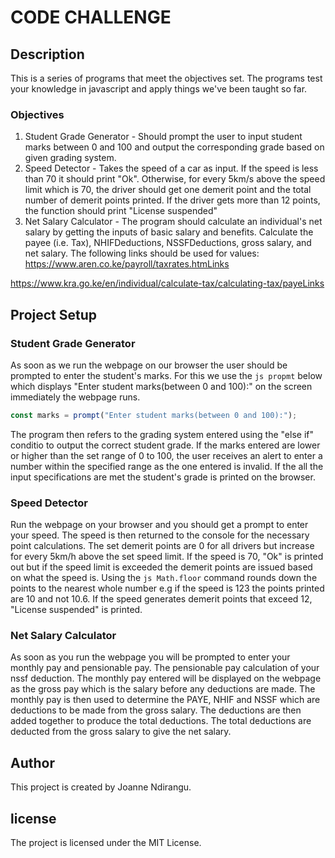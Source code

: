 # CODE CHALLENGE

## Description
This is a series of programs that meet the objectives set. The programs test your knowledge in javascript and apply things we've been taught so far.

### Objectives
1. Student Grade Generator -
Should prompt the user to input student marks between 0 and 100 and output the corresponding grade based on given grading system.
2. Speed Detector -
Takes the speed of a car as input. If the speed is less than 70 it should print "Ok". Otherwise, for every 5km/s above the speed limit which is 70, the driver should get one demerit point and the total number of demerit points printed. If the driver gets more than 12 points, the function should print "License suspended"
3. Net Salary Calculator -
The program should calculate an individual's net salary by getting the inputs of basic salary and benefits. Calculate the payee (i.e. Tax), NHIFDeductions, NSSFDeductions, gross salary, and net salary. The following links should be used for values:
https://www.aren.co.ke/payroll/taxrates.htmLinks

https://www.kra.go.ke/en/individual/calculate-tax/calculating-tax/payeLinks

## Project Setup
### Student Grade Generator
As soon as we run the webpage on our browser the user should be prompted to enter the student's marks. For this we use the ```js propmt``` below which displays "Enter student marks(between 0 and 100):" on the screen immediately the webpage runs.
```js
const marks = prompt("Enter student marks(between 0 and 100):");
```
The program then refers to the grading system entered using the "else if" conditio to output the correct student grade.
If the marks entered are lower or higher than the set range of 0 to 100, the user receives an alert to enter a number within the specified range as the one entered is invalid.
If the all the input specifications are met the student's grade is printed on the browser.

### Speed Detector
Run the webpage on your browser and you should get a prompt to enter your speed. The speed is then returned to the console for the necessary point calculations.
The set demerit points are 0 for all drivers but increase for every 5km/h above the set speed limit. If the speed is 70, "Ok" is printed out but if the speed limit is exceeded the demerit points are issued based on what the speed is.
Using the ```js Math.floor``` command rounds down the points to the nearest whole number e.g if the speed is 123 the points printed are 10 and not 10.6.
If the speed generates demerit points that exceed 12, "License suspended" is printed.

### Net Salary Calculator
As soon as you run the webpage you will be prompted to enter your monthly pay and pensionable pay. The pensionable pay calculation of your nssf deduction. The monthly pay entered will be displayed on the webpage as the gross pay which is the salary before any deductions are made.
The monthly pay is then used to determine the PAYE, NHIF and NSSF which are deductions to be made from the gross salary. The deductions are then added together to produce the total deductions. The total deductions are deducted from the gross salary to give the net salary.

## Author
This project is created by Joanne Ndirangu.

## license
The project is licensed under the MIT License.